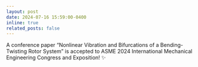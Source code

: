 ```yaml
---
layout: post
date: 2024-07-16 15:59:00-0400
inline: true
related_posts: false
---
```


A conference paper “Nonlinear Vibration and Bifurcations of a Bending-Twisting Rotor System” is accepted to ASME 2024 International Mechanical Engineering Congress and Exposition! :sparkles:
